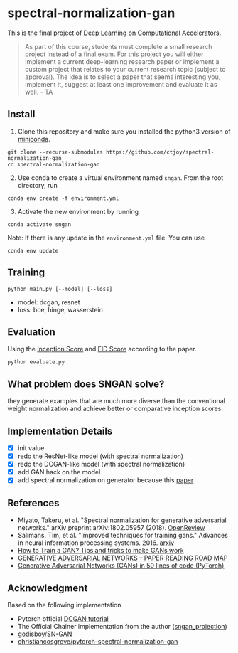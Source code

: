 # spectral-normalization-gan

This is the final project of [Deep Learning on Computational Accelerators](https://vistalab-technion.github.io/cs236605/).
> As part of this course, students must complete a small research project instead of a final exam.
> For this project you will either implement a current deep-learning research paper or implement a custom project that relates to your current research topic (subject to approval).
> The idea is to select a paper that seems interesting you, implement it, suggest at least one improvement and evaluate it as well. - TA

## Install
1. Clone this repository and make sure you installed the python3 version of [miniconda](https://docs.conda.io/en/latest/miniconda.html).
```
git clone --recurse-submodules https://github.com/ctjoy/spectral-normalization-gan
cd spectral-normalization-gan
```
2. Use conda to create a virtual environment named `sngan`. From the root directory, run
```
conda env create -f environment.yml
```
3. Activate the new environment by running
```
conda activate sngan
```
Note: If there is any update in the `environment.yml` file. You can use
```
conda env update
```
## Training
```
python main.py [--model] [--loss]
```
- model: dcgan, resnet
- loss: bce, hinge, wasserstein

## Evaluation
Using the [Inception Score](https://github.com/sbarratt/inception-score-pytorch) and [FID Score](https://github.com/mseitzer/pytorch-fid) according to the paper.
```
python evaluate.py
```

## What problem does SNGAN solve?
they generate examples that are much more diverse than the conventional weight normalization and achieve better or comparative inception scores.

## Implementation Details
- [x] init value
- [x] redo the ResNet-like model (with spectral normalization)
- [x] redo the DCGAN-like model (with spectral normalization)
- [x] add GAN hack on the model
- [x] add spectral normalization on generator because this [paper](https://sthalles.github.io/advanced_gans/)

## References
- Miyato, Takeru, et al. "Spectral normalization for generative adversarial networks." arXiv preprint arXiv:1802.05957 (2018). [OpenReview](https://openreview.net/forum?id=B1QRgziT-)
- Salimans, Tim, et al. "Improved techniques for training gans." Advances in neural information processing systems. 2016. [arxiv](https://arxiv.org/abs/1606.03498)
- [How to Train a GAN? Tips and tricks to make GANs work](https://github.com/soumith/ganhacks)
- [GENERATIVE ADVERSARIAL NETWORKS – PAPER READING ROAD MAP](http://www.codingwoman.com/generative-adversarial-networks-paper-reading-road-map/)
- [Generative Adversarial Networks (GANs) in 50 lines of code (PyTorch)](https://medium.com/@devnag/generative-adversarial-networks-gans-in-50-lines-of-code-pytorch-e81b79659e3f)

## Acknowledgment
Based on the following implementation
* Pytorch official [DCGAN tutorial](https://github.com/pytorch/examples/tree/master/dcgan)
* The Official Chainer implementation from the author ([sngan_projection](https://github.com/pfnet-research/sngan_projection/))
* [godisboy/SN-GAN](https://github.com/godisboy/SN-GAN)
* [christiancosgrove/pytorch-spectral-normalization-gan](https://github.com/christiancosgrove/pytorch-spectral-normalization-gan)
